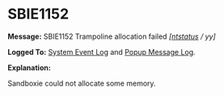 # SBIE1152

**Message:** SBIE1152 Trampoline allocation failed _[[ntstatus](NtStatusCodes.md) / yy]_

**Logged To:** [System Event Log](SystemEventLog.md) and [Popup Message Log](PopupMessageLog.md).

**Explanation:**

Sandboxie could not allocate some memory.
